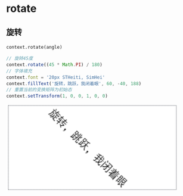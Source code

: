 # rotate

## 旋转

`context.rotate(angle)`

```js
// 旋转45度
context.rotate((45 * Math.PI) / 180)
// 字体填充
context.font = '20px STHeiti, SimHei'
context.fillText('旋转，跳跃，我闭着眼', 60, -40, 188)
// 重置当前的变换矩阵为初始态
context.setTransform(1, 0, 0, 1, 0, 0)
```

![](./.assets/rotate-2022-03-29-17-36-28.png)
